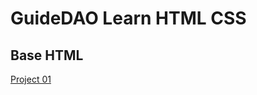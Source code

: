 # GuideDAO Learn HTML CSS

## Base HTML
[Project 01](https://github.com/xkxixnxgx/guidedao-learn_html-css/tree/main/project_01_base-html)

